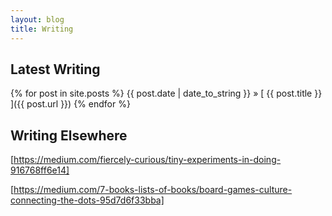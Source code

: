 ```yaml
---
layout: blog
title: Writing
---
```


## Latest Writing

{% for post in site.posts %}
{{ post.date | date_to_string }} &raquo; [ {{ post.title }} ]({{ post.url }})
{% endfor %}

## Writing Elsewhere

[https://medium.com/fiercely-curious/tiny-experiments-in-doing-916768ff6e14]

[https://medium.com/7-books-lists-of-books/board-games-culture-connecting-the-dots-95d7d6f33bba]
